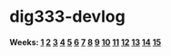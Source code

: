 
# dig333-devlog

#### Weeks: [1](#week-1) [2](#week-2) [3](#week-3) [4](#week-4) [5](#week-5) [6](#week-6) [7](#week-7) [8](#week-8) [9](#week-9) [10](#week-10) [11](#week-11) [12](#week-12) [13](#week-13) [14](#week-14) [15](#week-15)


<!--
INSTRUCTIONS

COPY/PASTE THE TEXT BELOW AND EDIT IT FOR EACH WEEK. SEE ASSIGNMENTS FOR DETAILS
https://docs.google.com/document/d/1PAoPz-3vDPFWS5q9RHRb-dC7T4earpFXJW8w6v9wfZ0/edit

INSTRUCTIONS

Summarize the article(s) in 3-4 sentences. Also include...
- 1 quote from the reading(s)
- 1 related comment on the reading(s)
- 1 related follow-up question (what question does it bring up for you?)

List each Platt experiment / Monk recipe outcome and show your work:
- Text, photos, schematics, captions, etc.
- Describe the most important thing you learned (to share in class)
- Write a quiz question (which we will discuss in class)


## Week 1

### Author, Article

- Quote:
- Comment:
- Question:

### Experiment #1

1. Text, photos, etc.
1. Most important: 
1. Quiz question:


-->
